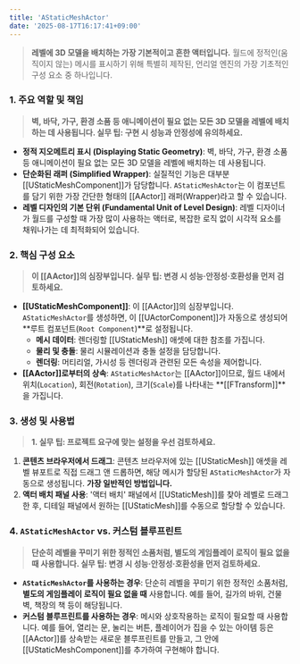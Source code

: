 ```yaml
---
title: 'AStaticMeshActor'
date: '2025-08-17T16:17:41+09:00'
---
```

> **레벨에 3D 모델을 배치하는 가장 기본적이고 흔한 액터입니다.** 월드에 정적인(움직이지 않는) 메시를 표시하기 위해 특별히 제작된, 언리얼 엔진의 가장 기초적인 구성 요소 중 하나입니다.

### **1. 주요 역할 및 책임**
> **벽, 바닥, 가구, 환경 소품 등 애니메이션이 필요 없는 모든 3D 모델을 레벨에 배치하는 데 사용됩니다. 실무 팁: 구현 시 성능과 안정성에 유의하세요.**
* **정적 지오메트리 표시 (Displaying Static Geometry)**:
	벽, 바닥, 가구, 환경 소품 등 애니메이션이 필요 없는 모든 3D 모델을 레벨에 배치하는 데 사용됩니다.
* **단순화된 래퍼 (Simplified Wrapper)**:
	실질적인 기능은 대부분 [[UStaticMeshComponent]]가 담당합니다. `AStaticMeshActor`는 이 컴포넌트를 담기 위한 가장 간단한 형태의 [[AActor]] 래퍼(Wrapper)라고 할 수 있습니다.
* **레벨 디자인의 기본 단위 (Fundamental Unit of Level Design)**:
	레벨 디자이너가 월드를 구성할 때 가장 많이 사용하는 액터로, 복잡한 로직 없이 시각적 요소를 채워나가는 데 최적화되어 있습니다.

### **2. 핵심 구성 요소**
> **이 [[AActor]]의 심장부입니다. 실무 팁: 변경 시 성능·안정성·호환성을 먼저 검토하세요.**
* **[[UStaticMeshComponent]]**:
	이 [[AActor]]의 심장부입니다. `AStaticMeshActor`를 생성하면, 이 [[UActorComponent]]가 자동으로 생성되어 **루트 컴포넌트(`Root Component`)**로 설정됩니다.
    * **메시 데이터**:
    	렌더링할 [[UStaticMesh]] 애셋에 대한 참조를 가집니다.
    * **물리 및 충돌**:
    	물리 시뮬레이션과 충돌 설정을 담당합니다.
    * **렌더링**:
    	머티리얼, 가시성 등 렌더링과 관련된 모든 속성을 제어합니다.
* **[[AActor]]로부터의 상속**:
	`AStaticMeshActor`는 [[AActor]]이므로, 월드 내에서 위치(`Location`), 회전(`Rotation`), 크기(`Scale`)를 나타내는 **[[FTransform]]**을 가집니다.

### **3. 생성 및 사용법**
> **1. 실무 팁: 프로젝트 요구에 맞는 설정을 우선 검토하세요.**
1. **콘텐츠 브라우저에서 드래그**:
	콘텐츠 브라우저에 있는 [[UStaticMesh]] 애셋을 레벨 뷰포트로 직접 드래그 앤 드롭하면, 해당 메시가 할당된 `AStaticMeshActor`가 자동으로 생성됩니다. **가장 일반적인 방법입니다.**
2. **액터 배치 패널 사용**:
	'액터 배치' 패널에서 [[UStaticMesh]]를 찾아 레벨로 드래그한 후, 디테일 패널에서 원하는 [[UStaticMesh]]를 수동으로 할당할 수 있습니다.

### **4. `AStaticMeshActor` vs. 커스텀 블루프린트**
> **단순히 레벨을 꾸미기 위한 정적인 소품처럼, **별도의 게임플레이 로직이 필요 없을 때** 사용합니다. 실무 팁: 변경 시 성능·안정성·호환성을 먼저 검토하세요.**
* **`AStaticMeshActor`를 사용하는 경우**:
	단순히 레벨을 꾸미기 위한 정적인 소품처럼, **별도의 게임플레이 로직이 필요 없을 때** 사용합니다. 예를 들어, 길가의 바위, 건물 벽, 책장의 책 등이 해당됩니다.
* **커스텀 블루프린트를 사용하는 경우**:
	메시와 상호작용하는 로직이 필요할 때 사용합니다. 예를 들어, 열리는 문, 눌리는 버튼, 플레이어가 집을 수 있는 아이템 등은 [[AActor]]를 상속받는 새로운 블루프린트를 만들고, 그 안에 [[UStaticMeshComponent]]를 추가하여 구현해야 합니다.